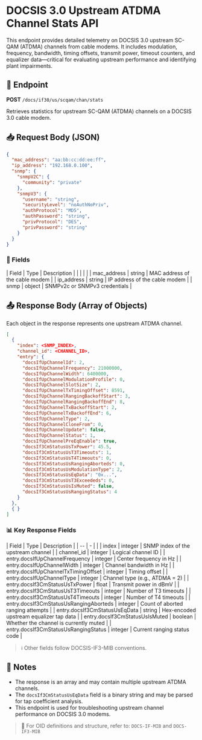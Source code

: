 # DOCSIS 3.0 Upstream ATDMA Channel Stats API

This endpoint provides detailed telemetry on DOCSIS 3.0 upstream SC-QAM (ATDMA) channels from cable modems. It includes modulation, frequency, bandwidth, timing offsets, transmit power, timeout counters, and equalizer data—critical for evaluating upstream performance and identifying plant impairments.


## 📡 Endpoint

**POST** `/docs/if30/us/scqam/chan/stats`

Retrieves statistics for upstream SC-QAM (ATDMA) channels on a DOCSIS 3.0 cable modem.

## 📥 Request Body (JSON)

```json
{
  "mac_address": "aa:bb:cc:dd:ee:ff",
  "ip_address": "192.168.0.100",
  "snmp": {
    "snmpV2C": {
      "community": "private"
    },
    "snmpV3": {
      "username": "string",
      "securityLevel": "noAuthNoPriv",
      "authProtocol": "MD5",
      "authPassword": "string",
      "privProtocol": "DES",
      "privPassword": "string"
    }
  }
}
```

### 🔑 Fields

| Field        | Type   | Description                    |
|  |  |  |
| mac\_address | string | MAC address of the cable modem |
| ip\_address  | string | IP address of the cable modem  |
| snmp         | object | SNMPv2c or SNMPv3 credentials  |

## 📤 Response Body (Array of Objects)

Each object in the response represents one upstream ATDMA channel.

```json
[
  {
    "index": <SNMP_INDEX>,
    "channel_id": <CHANNEL_ID>,
    "entry": {
      "docsIfUpChannelId": 2,
      "docsIfUpChannelFrequency": 21000000,
      "docsIfUpChannelWidth": 6400000,
      "docsIfUpChannelModulationProfile": 0,
      "docsIfUpChannelSlotSize": 2,
      "docsIfUpChannelTxTimingOffset": 8591,
      "docsIfUpChannelRangingBackoffStart": 3,
      "docsIfUpChannelRangingBackoffEnd": 8,
      "docsIfUpChannelTxBackoffStart": 2,
      "docsIfUpChannelTxBackoffEnd": 6,
      "docsIfUpChannelType": 2,
      "docsIfUpChannelCloneFrom": 0,
      "docsIfUpChannelUpdate": false,
      "docsIfUpChannelStatus": 1,
      "docsIfUpChannelPreEqEnable": true,
      "docsIf3CmStatusUsTxPower": 45.5,
      "docsIf3CmStatusUsT3Timeouts": 1,
      "docsIf3CmStatusUsT4Timeouts": 0,
      "docsIf3CmStatusUsRangingAborteds": 0,
      "docsIf3CmStatusUsModulationType": 2,
      "docsIf3CmStatusUsEqData": "0x...",
      "docsIf3CmStatusUsT3Exceededs": 0,
      "docsIf3CmStatusUsIsMuted": false,
      "docsIf3CmStatusUsRangingStatus": 4
    }
  },
  { }
]
```

### 📊 Key Response Fields

| Field                                  | Type    | Description                             |
| -- | - |  |
| index                                  | integer | SNMP index of the upstream channel      |
| channel\_id                            | integer | Logical channel ID                      |
| entry.docsIfUpChannelFrequency         | integer | Center frequency in Hz                  |
| entry.docsIfUpChannelWidth             | integer | Channel bandwidth in Hz                 |
| entry.docsIfUpChannelTxTimingOffset    | integer | Timing offset                           |
| entry.docsIfUpChannelType              | integer | Channel type (e.g., ATDMA = 2)          |
| entry.docsIf3CmStatusUsTxPower         | float   | Transmit power in dBmV                  |
| entry.docsIf3CmStatusUsT3Timeouts      | integer | Number of T3 timeouts                   |
| entry.docsIf3CmStatusUsT4Timeouts      | integer | Number of T4 timeouts                   |
| entry.docsIf3CmStatusUsRangingAborteds | integer | Count of aborted ranging attempts       |
| entry.docsIf3CmStatusUsEqData          | string  | Hex-encoded upstream equalizer tap data |
| entry.docsIf3CmStatusUsIsMuted         | boolean | Whether the channel is currently muted  |
| entry.docsIf3CmStatusUsRangingStatus   | integer | Current ranging status code             |

> ℹ️ Other fields follow DOCSIS-IF3-MIB conventions.

## 📝 Notes

* The response is an array and may contain multiple upstream ATDMA channels.
* The `docsIf3CmStatusUsEqData` field is a binary string and may be parsed for tap coefficient analysis.
* This endpoint is used for troubleshooting upstream channel performance on DOCSIS 3.0 modems.

> 📂 For OID definitions and structure, refer to: `DOCS-IF-MIB` and `DOCS-IF3-MIB`

